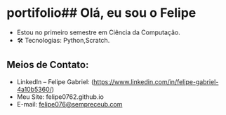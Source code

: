 # portifolio## Olá, eu sou o Felipe

- Estou no primeiro semestre em Ciência da Computação.
- 🛠️ Tecnologias:
  Python,Scratch.

## Meios de Contato:
- LinkedIn – Felipe Gabriel: (https://www.linkedin.com/in/felipe-gabriel-4a10b5360/)
- Meu Site: felipe0762.github.io 
- E-mail: felipe076@sempreceub.com
